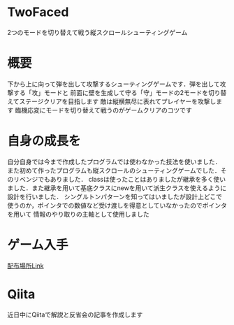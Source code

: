 # TwoFaced
2つのモードを切り替えて戦う縦スクロールシューティングゲーム

# 概要
下から上に向って弾を出して攻撃するシューティングゲームです．弾を出して攻撃する「攻」モードと
前面に壁を生成して守る「守」モードの2モードを切り替えてステージクリアを目指します
敵は縦横無尽に表れてプレイヤーを攻撃します
臨機応変にモードを切り替えて戦うのがゲームクリアのコツです

# 自身の成長を
自分自身では今まで作成したプログラムでは使わなかった技法を使いました．
また初めて作ったプログラムも縦スクロールのシューティングゲームでした．そのリベンジでもありました．
classは使ったことはありましたが継承を多く使いました．また継承を用いて基底クラスにnewを用いて派生クラスを使えるように設計を行いました．
シングルトンパターンを知ってはいましたが設計上どこで使うのか，ポインタでの数値など受け渡しを得意としていなかったのでポインタを用いて
情報のやり取りの主軸として使用しました

# ゲーム入手
[配布場所Link](https://drive.google.com/file/d/16G6CKEB4riQr81aVm_a_geYLETxqzcH9/view?usp=drive_link "zipファイルをダウンロード後，解凍してください")

# Qiita
近日中にQiitaで解説と反省会の記事を作成します
